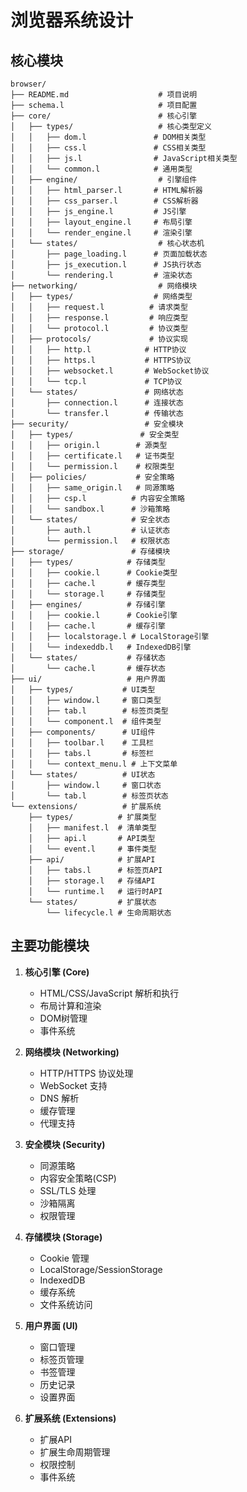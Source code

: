 # 浏览器系统设计

## 核心模块
```
browser/
├── README.md                    # 项目说明
├── schema.l                     # 项目配置
├── core/                        # 核心引擎
│   ├── types/                   # 核心类型定义
│   │   ├── dom.l               # DOM相关类型
│   │   ├── css.l               # CSS相关类型
│   │   ├── js.l                # JavaScript相关类型
│   │   └── common.l            # 通用类型
│   ├── engine/                  # 引擎组件
│   │   ├── html_parser.l       # HTML解析器
│   │   ├── css_parser.l        # CSS解析器
│   │   ├── js_engine.l         # JS引擎
│   │   ├── layout_engine.l     # 布局引擎
│   │   └── render_engine.l     # 渲染引擎
│   └── states/                  # 核心状态机
│       ├── page_loading.l      # 页面加载状态
│       ├── js_execution.l      # JS执行状态
│       └── rendering.l         # 渲染状态
├── networking/                  # 网络模块
│   ├── types/                  # 网络类型
│   │   ├── request.l          # 请求类型
│   │   ├── response.l         # 响应类型
│   │   └── protocol.l         # 协议类型
│   ├── protocols/             # 协议实现
│   │   ├── http.l            # HTTP协议
│   │   ├── https.l           # HTTPS协议
│   │   ├── websocket.l       # WebSocket协议
│   │   └── tcp.l             # TCP协议
│   └── states/               # 网络状态
│       ├── connection.l      # 连接状态
│       └── transfer.l        # 传输状态
├── security/                 # 安全模块
│   ├── types/               # 安全类型
│   │   ├── origin.l        # 源类型
│   │   ├── certificate.l   # 证书类型
│   │   └── permission.l    # 权限类型
│   ├── policies/           # 安全策略
│   │   ├── same_origin.l   # 同源策略
│   │   ├── csp.l          # 内容安全策略
│   │   └── sandbox.l      # 沙箱策略
│   └── states/            # 安全状态
│       ├── auth.l         # 认证状态
│       └── permission.l   # 权限状态
├── storage/               # 存储模块
│   ├── types/            # 存储类型
│   │   ├── cookie.l      # Cookie类型
│   │   ├── cache.l       # 缓存类型
│   │   └── storage.l     # 存储类型
│   ├── engines/          # 存储引擎
│   │   ├── cookie.l      # Cookie引擎
│   │   ├── cache.l       # 缓存引擎
│   │   ├── localstorage.l # LocalStorage引擎
│   │   └── indexeddb.l   # IndexedDB引擎
│   └── states/           # 存储状态
│       └── cache.l       # 缓存状态
├── ui/                   # 用户界面
│   ├── types/           # UI类型
│   │   ├── window.l     # 窗口类型
│   │   ├── tab.l        # 标签页类型
│   │   └── component.l  # 组件类型
│   ├── components/      # UI组件
│   │   ├── toolbar.l    # 工具栏
│   │   ├── tabs.l       # 标签栏
│   │   └── context_menu.l # 上下文菜单
│   └── states/          # UI状态
│       ├── window.l     # 窗口状态
│       └── tab.l        # 标签页状态
└── extensions/          # 扩展系统
    ├── types/          # 扩展类型
    │   ├── manifest.l  # 清单类型
    │   ├── api.l       # API类型
    │   └── event.l     # 事件类型
    ├── api/            # 扩展API
    │   ├── tabs.l      # 标签页API
    │   ├── storage.l   # 存储API
    │   └── runtime.l   # 运行时API
    └── states/         # 扩展状态
        └── lifecycle.l # 生命周期状态
```

## 主要功能模块

1. **核心引擎 (Core)**
   - HTML/CSS/JavaScript 解析和执行
   - 布局计算和渲染
   - DOM树管理
   - 事件系统

2. **网络模块 (Networking)**
   - HTTP/HTTPS 协议处理
   - WebSocket 支持
   - DNS 解析
   - 缓存管理
   - 代理支持

3. **安全模块 (Security)**
   - 同源策略
   - 内容安全策略(CSP)
   - SSL/TLS 处理
   - 沙箱隔离
   - 权限管理

4. **存储模块 (Storage)**
   - Cookie 管理
   - LocalStorage/SessionStorage
   - IndexedDB
   - 缓存系统
   - 文件系统访问

5. **用户界面 (UI)**
   - 窗口管理
   - 标签页管理
   - 书签管理
   - 历史记录
   - 设置界面

6. **扩展系统 (Extensions)**
   - 扩展API
   - 扩展生命周期管理
   - 权限控制
   - 事件系统
